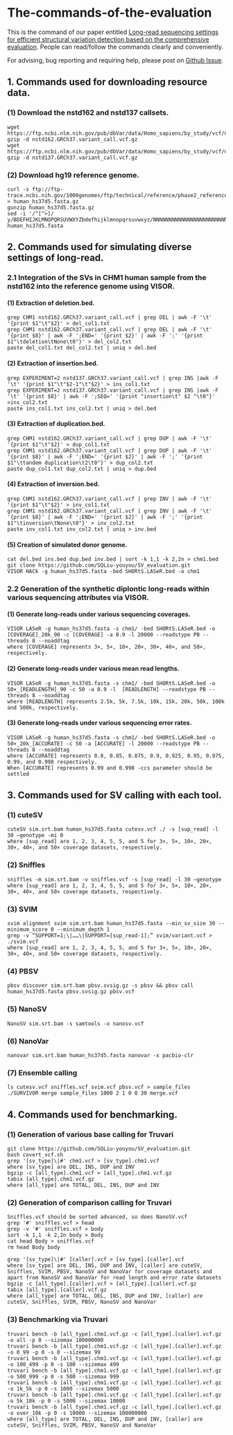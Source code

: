 # The-commands-of-the-evaluation
This is the command of our paper entitled [Long-read sequencing settings for efficient structural variation detection based on the comprehensive evaluation](https://bmcbioinformatics.biomedcentral.com/articles/10.1186/s12859-021-04422-y). People can read/follow the commands clearly and conveniently. 

For advising, bug reporting and requiring help, please post on [Github Issue](https://github.com/SQLiu-youyou/The-commands-of-the-evaluation/issues).

## 1. Commands used for downloading resource data.
### (1) Download the nstd162 and nstd137 callsets.
```
wget https://ftp.ncbi.nlm.nih.gov/pub/dbVar/data/Homo_sapiens/by_study/vcf/nstd162.GRCh37.variant_call.vcf.gz
gzip -d nstd162.GRCh37.variant_call.vcf.gz
wget https://ftp.ncbi.nlm.nih.gov/pub/dbVar/data/Homo_sapiens/by_study/vcf/nstd137.GRCh37.variant_call.vcf.gz
gzip -d nstd137.GRCh37.variant_call.vcf.gz
```
### (2) Download hg19 reference genome.
```
curl -s ftp://ftp-trace.ncbi.nih.gov/1000genomes/ftp/technical/reference/phase2_reference_assembly_sequence/hs37d5.fa.gz > human_hs37d5.fasta.gz
gunzip human_hs37d5.fasta.gz
sed -i '/^[^>]/ y/BDEFHIJKLMNOPQRSUVWXYZbdefhijklmnopqrsuvwxyz/NNNNNNNNNNNNNNNNNNNNNNNNNNNNNNNNNNNNNNNNNNNN/' human_hs37d5.fasta
```

## 2. Commands used for simulating diverse settings of long-read.
### 2.1 Integration of the SVs in CHM1 human sample from the nstd162 into the reference genome using VISOR.
#### (1) Extraction of deletion.bed.
```
grep CHM1 nstd162.GRCh37.variant_call.vcf | grep DEL | awk -F '\t' '{print $1"\t"$2}' > del_col1.txt
grep CHM1 nstd162.GRCh37.variant_call.vcf | grep DEL | awk -F '\t' '{print $8}' | awk -F ';END=' '{print $2}' | awk -F ';' '{print $1"\tdeletion\tNone\t0"}' > del_col2.txt
paste del_col1.txt del_col2.txt | uniq > del.bed
```
#### (2) Extraction of insertion.bed.
```
grep EXPERIMENT=2 nstd137.GRCh37.variant_call.vcf | grep INS |awk -F '\t' '{print $1"\t"$2-1"\t"$2}' > ins_col1.txt
grep EXPERIMENT=2 nstd137.GRCh37.variant_call.vcf | grep INS |awk -F '\t' '{print $8}' | awk -F ';SEQ=' '{print "insertion\t" $2 "\t0"}' >ins_col2.txt
paste ins_col1.txt ins_col2.txt | uniq > del.bed
```
#### (3) Extraction of duplication.bed.
```
grep CHM1 nstd162.GRCh37.variant_call.vcf | grep DUP | awk -F '\t' '{print $1"\t"$2}' > dup_col1.txt
grep CHM1 nstd162.GRCh37.variant_call.vcf | grep DUP | awk -F '\t' '{print $8}' | awk -F ';END=' '{print $2}' | awk -F ';' '{print $1"\ttandem duplication\t2\t0"}' > dup_col2.txt
paste dup_col1.txt dup_col2.txt | uniq > dup.bed
```
#### (4) Extraction of inversion.bed.
```
grep CHM1 nstd162.GRCh37.variant_call.vcf | grep INV | awk -F '\t' '{print $1"\t"$2}' > inv_col1.txt
grep CHM1 nstd162.GRCh37.variant_call.vcf | grep INV | awk -F '\t' '{print $8}' | awk -F ';END=' '{print $2}' | awk -F ';' '{print $1"\tinversion\tNone\t0"}' > inv_col2.txt
paste inv_col1.txt inv_col2.txt | uniq > inv.bed
```
#### (5) Creation of simulated donor genome.
```
cat del.bed ins.bed dup.bed inv.bed | sort -k 1,1 -k 2,2n > chm1.bed
git clone https://github.com/SQLiu-youyou/SV_evaluation.git
VISOR HACk -g human_hs37d5.fasta -bed SHORtS.LASeR.bed -o chm1
```
### 2.2 Generation of the synthetic diplontic long-reads within various sequencing attributes via VISOR.
#### (1) Generate long-reads under various sequencing coverages.
```
VISOR LASeR -g human_hs37d5.fasta -s chm1/ -bed SHORtS.LASeR.bed -o [COVERAGE]_20k_90 -c [COVERAGE] -a 0.9 -l 20000 --readstype PB --threads 8 --noaddtag 
where [COVERAGE] represents 3×, 5×, 10×, 20×, 30×, 40×, and 50×, respectively.
```
#### (2) Generate long-reads under various mean read lengths.
```
VISOR LASeR -g human_hs37d5.fasta -s chm1/ -bed SHORtS.LASeR.bed -o 50×_[READLENGTH]_90 -c 50 -a 0.9 -l  [READLENGTH] --readstype PB --threads 8 --noaddtag 
where [READLENGTH] represents 2.5k, 5k, 7.5k, 10k, 15k, 20k, 50k, 100k and 500k, respectively.
```
#### (3) Generate long-reads under various sequencing error rates.
```
VISOR LASeR -g human_hs37d5.fasta -s chm1/ -bed SHORtS.LASeR.bed -o 50×_20k_[ACCURATE] -c 50 -a [ACCURATE] -l 20000 --readstype PB --threads 8 --noaddtag 
where [ACCURATE] represents 0.8, 0.85, 0.875, 0.9, 0.925, 0.95, 0.975, 0.99, and 0.998 respectively.
When [ACCURATE] represents 0.99 and 0.998 -ccs parameter should be settled
```

## 3. Commands used for SV calling with each tool.
### (1) cuteSV
```
cuteSV sim.srt.bam human_hs37d5.fasta cutesv.vcf ./ -s [sup_read] -l 30 –genotype -mi 0
where [sup_read] are 1, 2, 3, 4, 5, 5, and 5 for 3×, 5×, 10×, 20×, 30×, 40×, and 50× coverage datasets, respectively.
```
### (2) Sniffles
```
sniffles -m sim.srt.bam -v sniffles.vcf -s [sup_read] -l 30 –genotype
where [sup_read] are 1, 2, 3, 4, 5, 5, and 5 for 3×, 5×, 10×, 20×, 30×, 40×, and 50× coverage datasets, respectively.
```
### (3) SVIM
```
svim alignment svim sim.srt.bam human_hs37d5.fasta --min_sv_size 30 --minimum_score 0 --minimum_depth 1
grep -v “SUPPORT=1;\|……\|SUPPORT=[sup_read-1];” svim/variant.vcf > ./svim.vcf
where [sup_read] are 1, 2, 3, 4, 5, 5, and 5 for 3×, 5×, 10×, 20×, 30×, 40×, and 50× coverage datasets, respectively.
```
### (4) PBSV
```
pbsv discover sim.srt.bam pbsv.svsig.gz -s pbsv && pbsv call human_hs37d5.fasta pbsv.svsig.gz pbsv.vcf
```
### (5) NanoSV
```
NanoSV sim.srt.bam -s samtools -o nanosv.vcf
```
### (6) NanoVar
```
nanovar sim.srt.bam human_hs37d5.fasta nanovar -x pacbio-clr
```
### (7) Ensemble calling
```
ls cutesv.vcf sniffles.vcf svim.vcf pbsv.vcf > sample_files
./SURVIVOR merge sample_files 1000 2 1 0 0 30 merge.vcf
```

## 4. Commands used for benchmarking.
### (1) Generation of various base calling for Truvari
```
git clone https://github.com/SQLiu-youyou/SV_evaluation.git
bash covert_vcf.sh
grep '[sv_type]\|#' chm1.vcf > [sv_type].chm1.vcf
where [sv_type] are DEL, INS, DUP and INV
bgzip -c [all_type].chm1.vcf > [all_type].chm1.vcf.gz
tabix [all_type].chm1.vcf.gz
where [all_type] are TOTAL, DEL, INS, DUP and INV
```
### (2) Generation of comparison calling for Truvari
```
Sniffles.vcf should be sorted advanced, so does NanoSV.vcf
grep '#' sniffles.vcf > head
grep -v '#' sniffles.vcf > body
sort -k 1,1 -k 2,2n body > Body
cat head Body > sniffles.vcf
rm head Body body
```
```
grep '[sv_type]\|#' [caller].vcf > [sv_type].[caller].vcf
where [sv_type] are DEL, INS, DUP and INV, [caller] are cuteSV, Sniffles, SVIM, PBSV, NanoSV and NanoVar for coverage datasets and apart from NanoSV and NanoVar for read length and error rate datasets
bgzip -c [all_type].[caller].vcf > [all_type].[caller].vcf.gz
tabix [all_type].[caller].vcf.gz
where [all_type] are TOTAL, DEL, INS, DUP and INV, [caller] are cuteSV, Sniffles, SVIM, PBSV, NanoSV and NanoVar
```
### (3) Benchmarking via Truvari
```
truvari bench -b [all_type].chm1.vcf.gz -c [all_type].[caller].vcf.gz -o all -p 0 --sizemax 100000000
truvari bench -b [all_type].chm1.vcf.gz -c [all_type].[caller].vcf.gz -o 0_99 -p 0 -s 0 --sizemax 99
truvari bench -b [all_type].chm1.vcf.gz -c [all_type].[caller].vcf.gz -o 100_499 -p 0 -s 100 --sizemax 499
truvari bench -b [all_type].chm1.vcf.gz -c [all_type].[caller].vcf.gz -o 500_999 -p 0 -s 500 --sizemax 999
truvari bench -b [all_type].chm1.vcf.gz -c [all_type].[caller].vcf.gz -o 1k_5k -p 0 -s 1000 --sizemax 5000
truvari bench -b [all_type].chm1.vcf.gz -c [all_type].[caller].vcf.gz -o 5k_10k -p 0 -s 5000 --sizemax 10000
truvari bench -b [all_type].chm1.vcf.gz -c [all_type].[caller].vcf.gz -o over_10k -p 0 -s 10000 --sizemax 100000000
where [all_type] are TOTAL, DEL, INS, DUP and INV, [caller] are cuteSV, Sniffles, SVIM, PBSV, NanoSV and NanoVar
```



